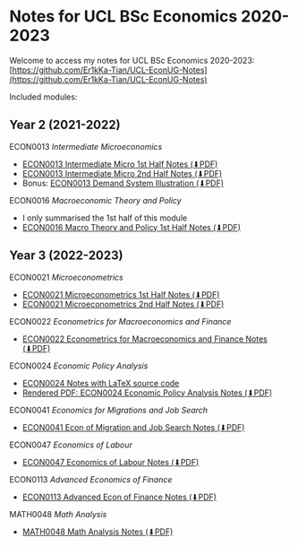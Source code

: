 # Notes for UCL BSc Economics 2020-2023

Welcome to access my notes for UCL BSc Economics 2020-2023: [https://github.com/Er1kKa-Tian/UCL-EconUG-Notes](https://github.com/Er1kKa-Tian/UCL-EconUG-Notes)

Included modules:

## Year 2 (2021-2022)

ECON0013 *Intermediate Microeconomics*

- [ECON0013 Intermediate Micro 1st Half Notes (⬇PDF)](/assets/ucl_notes/ECON0013_1st_Half.pdf)
- [ECON0013 Intermediate Micro 2nd Half Notes (⬇PDF)](/assets/ucl_notes/ECON0013_2nd_Half.pdf)
- Bonus: [ECON0013 Demand System Illustration (⬇PDF)](/assets/ucl_notes/ECON0013_Demand_System_Illustration.pdf)

ECON0016 *Macroeconomic Theory and Policy*

  - I only summarised the 1st half of this module
  - [ECON0016 Macro Theory and Policy 1st Half Notes (⬇PDF)](/assets/ucl_notes/ECON0016_Macroeconomic_Thoery_and_Policy_T1.pdf)

## Year 3 (2022-2023)

ECON0021 *Microeconometrics*

  - [ECON0021 Microeconometrics 1st Half Notes (⬇PDF)](/assets/ucl_notes/ECON0021_Microeconometrics_W1234-10.pdf)
  - [ECON0021 Microeconometrics 2nd Half Notes (⬇PDF)](/assets/ucl_notes/ECON0021_Microeconometrics_W56789.pdf)

ECON0022 *Econometrics for Macroeconomics and Finance*

  - [ECON0022 Econometrics for Macroeconomics and Finance Notes (⬇PDF)](/assets/ucl_notes/ECON0022_Metrics_for_Macro_and_Finance.pdf.pdf)

ECON0024 *Economic Policy Analysis*

  - [ECON0024 Notes with LaTeX source code](https://github.com/Er1kKa-Tian/UCL-ECON0024-Notes)
  - [Rendered PDF: ECON0024 Economic Policy Analysis Notes (⬇PDF)](/assets/ucl_notes/ECON0024_Economic_Policy_Analysis_Notes.pdf)

ECON0041 *Economics for Migrations and Job Search*

  - [ECON0041 Econ of Migration and Job Search Notes (⬇PDF)](/assets/ucl_notes/ECON0041_Economics_of_Migration_and_Job_Search.pdf)

ECON0047 *Economics of Labour*

  - [ECON0047 Economics of Labour Notes (⬇PDF)](/assets/ucl_notes/ECON0047_Economics_of_Labour.pdf)

ECON0113 *Advanced Economics of Finance*

  - [ECON0113 Advanced Econ of Finance Notes (⬇PDF)](/assets/ucl_notes/ECON0113_Adv_Econ_of_Finance.pdf)

MATH0048 *Math Analysis*

  - [MATH0048 Math Analysis Notes (⬇PDF)](/assets/ucl_notes/MATH0048_Math_Analysis_Notes.pdf)

